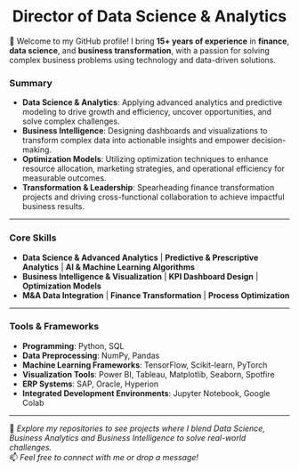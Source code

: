 <h1 align="center">Director of Data Science & Analytics</h1>

👋 Welcome to my GitHub profile! I bring **15+ years of experience** in **finance**, **data science**, and **business transformation**, with a passion for solving complex business problems using technology and data-driven solutions.

### **Summary**
- **Data Science & Analytics**: Applying advanced analytics and predictive modeling to drive growth and efficiency, uncover opportunities, and solve complex challenges.
- **Business Intelligence**: Designing dashboards and visualizations to transform complex data into actionable insights and empower decision-making.
- **Optimization Models**: Utilizing optimization techniques to enhance resource allocation, marketing strategies, and operational efficiency for measurable outcomes.
- **Transformation & Leadership**: Spearheading finance transformation projects and driving cross-functional collaboration to achieve impactful business results.
---
### **Core Skills**
- **Data Science & Advanced Analytics** | **Predictive & Prescriptive Analytics** | **AI & Machine Learning Algorithms**  
- **Business Intelligence & Visualization** | **KPI Dashboard Design** | **Optimization Models**  
- **M&A Data Integration** | **Finance Transformation** | **Process Optimization**  
---
### **Tools & Frameworks**
- **Programming**: Python, SQL  
- **Data Preprocessing**: NumPy, Pandas  
- **Machine Learning Frameworks**: TensorFlow, Scikit-learn, PyTorch  
- **Visualization Tools**: Power BI, Tableau, Matplotlib, Seaborn, Spotfire  
- **ERP Systems**: SAP, Oracle, Hyperion  
- **Integrated Development Environments**: Jupyter Notebook, Google Colab  
---
🌟 _Explore my repositories to see projects where I blend Data Science, Business Analytics and Business Intelligence to solve real-world challenges._  
📫 _Feel free to connect with me or drop a message!_
